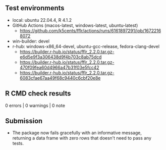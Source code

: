 ## Test environments

* local: ubuntu 22.04.4, R 4.1.2
* GitHub Actions (macos-latest, windows-latest, ubuntu-latest)
  * https://github.com/k5cents/fflr/actions/runs/6161897291/job/16722168072
* win-builder: devel
* r-hub: windows-x86_64-devel, ubuntu-gcc-release, fedora-clang-devel
  * <https://builder.r-hub.io/status/fflr_2.2.0.tar.gz-e6d5e9f3a306438d9f4b703c8ab75dcd>
  * <https://builder.r-hub.io/status/fflr_2.2.0.tar.gz-470f09fea60d4966a47b31f03e5fcc42>
  * <https://builder.r-hub.io/status/fflr_2.2.0.tar.gz-6083cfae67aa49f68c9440c6cbf20e8e>

## R CMD check results

0 errors | 0 warnings | 0 note

## Submission

* The package now fails gracefully with an informative message, returning a data
frame with zero rows that doesn't need to pass any tests.
